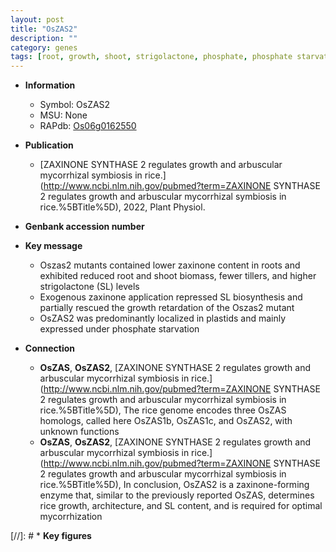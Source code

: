 ```yaml
---
layout: post
title: "OsZAS2"
description: ""
category: genes
tags: [root, growth, shoot, strigolactone, phosphate, phosphate starvation]
---
```


* **Information**  
    + Symbol: OsZAS2  
    + MSU: None  
    + RAPdb: [Os06g0162550](https://rapdb.dna.affrc.go.jp/locus/?name=Os06g0162550)  

* **Publication**  
    + [ZAXINONE SYNTHASE 2 regulates growth and arbuscular mycorrhizal symbiosis in rice.](http://www.ncbi.nlm.nih.gov/pubmed?term=ZAXINONE SYNTHASE 2 regulates growth and arbuscular mycorrhizal symbiosis in rice.%5BTitle%5D), 2022, Plant Physiol.

* **Genbank accession number**  

* **Key message**  
    + Oszas2 mutants contained lower zaxinone content in roots and exhibited reduced root and shoot biomass, fewer tillers, and higher strigolactone (SL) levels
    + Exogenous zaxinone application repressed SL biosynthesis and partially rescued the growth retardation of the Oszas2 mutant
    + OsZAS2 was predominantly localized in plastids and mainly expressed under phosphate starvation

* **Connection**  
    + __OsZAS__, __OsZAS2__, [ZAXINONE SYNTHASE 2 regulates growth and arbuscular mycorrhizal symbiosis in rice.](http://www.ncbi.nlm.nih.gov/pubmed?term=ZAXINONE SYNTHASE 2 regulates growth and arbuscular mycorrhizal symbiosis in rice.%5BTitle%5D),  The rice genome encodes three OsZAS homologs, called here OsZAS1b, OsZAS1c, and OsZAS2, with unknown functions
    + __OsZAS__, __OsZAS2__, [ZAXINONE SYNTHASE 2 regulates growth and arbuscular mycorrhizal symbiosis in rice.](http://www.ncbi.nlm.nih.gov/pubmed?term=ZAXINONE SYNTHASE 2 regulates growth and arbuscular mycorrhizal symbiosis in rice.%5BTitle%5D),  In conclusion, OsZAS2 is a zaxinone-forming enzyme that, similar to the previously reported OsZAS, determines rice growth, architecture, and SL content, and is required for optimal mycorrhization

[//]: # * **Key figures**  


